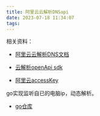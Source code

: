 ```yaml
---
title: 阿里云云解析DNSapi
date: 2023-07-18 11:34:07
tags:
---
```



相关资料：

* [阿里云云解析DNS文档](https://help.aliyun.com/document_detail/2355661.html?spm=a2c4g.29726.0.0.32786527v9N04Y)

* [云解析openApi sdk](https://next.api.aliyun.com/api-tools/sdk/Alidns?version=2015-01-09&language=go-tea)

* [阿里云accessKey](https://help.aliyun.com/document_detail/116401.html?spm=a2c4g.2355661.0.0.14ee6dc8w998EX)

go实现监听自已的电脑ip，动态解析。
* [go仓库]()

